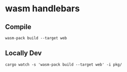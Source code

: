 # wasm handlebars

## Compile
`wasm-pack build --target web`

## Locally Dev
`cargo watch -s 'wasm-pack build --target web' -i pkg/`

